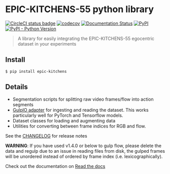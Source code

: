 # EPIC-KITCHENS-55 python library

[![CircleCI status badge](https://img.shields.io/circleci/project/github/epic-kitchens/epic-lib/master.svg)](https://circleci.com/gh/epic-kitchens/epic-lib)
[![codecov](https://codecov.io/gh/epic-kitchens/epic-lib/branch/master/graph/badge.svg)](https://codecov.io/gh/epic-kitchens/epic-lib)
[![Documentation Status](https://readthedocs.org/projects/epic-kitchens/badge/?version=stable)](http://epic-kitchens.readthedocs.io/en/stable/?badge=stable)
[![PyPI](https://img.shields.io/pypi/v/epic-kitchens.svg)](https://pypi.org/project/epic-kitchens/#description)
[![PyPI - Python Version](https://img.shields.io/pypi/pyversions/epic-kitchens.svg)](https://pypi.org/project/epic-kitchens/)

> A library for easily integrating the EPIC-KITCHENS-55 egocentric dataset in your
> experiments

## Install

```console
$ pip install epic-kitchens
```

## Details

* Segmentation scripts for splitting raw video frames/flow into action segments
* [GulpIO adapter](https://github.com/TwentyBN/GulpIO#loading-data) for ingesting and reading the
  dataset. This works particularly well for PyTorch and Tensorflow models.
* Dataset classes for loading and augmenting data
* Utilities for converting between frame indices for RGB and flow.

See the [CHANGELOG](CHANGELOG.md) for release notes

**WARNING**: If you have used v1.4.0 or below to gulp flow, please delete the
data and regulp due to an issue in reading files from disk, the gulped frames will
be unordered instead of ordered by frame index (i.e. lexicographically).

Check out the documentation on [Read the
docs](https://epic-kitchens.readthedocs.io/en/stable/index.html)
